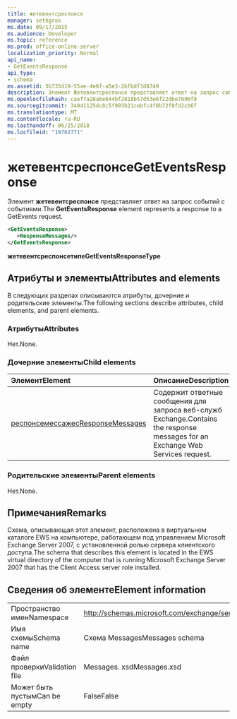 ```yaml
---
title: жетевентсреспонсе
manager: sethgros
ms.date: 09/17/2015
ms.audience: Developer
ms.topic: reference
ms.prod: office-online-server
localization_priority: Normal
api_name:
- GetEventsResponse
api_type:
- schema
ms.assetid: 5b735d19-55ae-4e6f-a5e3-2bfbdf3d8749
description: Элемент Жетевентсреспонсе представляет ответ на запрос событий с событиями.
ms.openlocfilehash: caef7a28a6e644bf2818b57d53e6f22d6e7896f8
ms.sourcegitcommit: 34041125dc8c5f993b21cebfc4f8b72f0fd2cb6f
ms.translationtype: MT
ms.contentlocale: ru-RU
ms.lasthandoff: 06/25/2018
ms.locfileid: "19762771"
---
```

# <a name="geteventsresponse"></a><span data-ttu-id="ab957-103">жетевентсреспонсе</span><span class="sxs-lookup"><span data-stu-id="ab957-103">GetEventsResponse</span></span>

<span data-ttu-id="ab957-104">Элемент **жетевентсреспонсе** представляет ответ на запрос событий с событиями.</span><span class="sxs-lookup"><span data-stu-id="ab957-104">The **GetEventsResponse** element represents a response to a GetEvents request.</span></span> 
  
```xml
<GetEventsResponse>
   <ResponseMessages/>
</GetEventsResponse>
```

 <span data-ttu-id="ab957-105">**жетевентсреспонсетипе**</span><span class="sxs-lookup"><span data-stu-id="ab957-105">**GetEventsResponseType**</span></span>
## <a name="attributes-and-elements"></a><span data-ttu-id="ab957-106">Атрибуты и элементы</span><span class="sxs-lookup"><span data-stu-id="ab957-106">Attributes and elements</span></span>

<span data-ttu-id="ab957-107">В следующих разделах описываются атрибуты, дочерние и родительские элементы.</span><span class="sxs-lookup"><span data-stu-id="ab957-107">The following sections describe attributes, child elements, and parent elements.</span></span>
  
### <a name="attributes"></a><span data-ttu-id="ab957-108">Атрибуты</span><span class="sxs-lookup"><span data-stu-id="ab957-108">Attributes</span></span>

<span data-ttu-id="ab957-109">Нет.</span><span class="sxs-lookup"><span data-stu-id="ab957-109">None.</span></span>
  
### <a name="child-elements"></a><span data-ttu-id="ab957-110">Дочерние элементы</span><span class="sxs-lookup"><span data-stu-id="ab957-110">Child elements</span></span>

|<span data-ttu-id="ab957-111">**Элемент**</span><span class="sxs-lookup"><span data-stu-id="ab957-111">**Element**</span></span>|<span data-ttu-id="ab957-112">**Описание**</span><span class="sxs-lookup"><span data-stu-id="ab957-112">**Description**</span></span>|
|:-----|:-----|
|[<span data-ttu-id="ab957-113">респонсемессажес</span><span class="sxs-lookup"><span data-stu-id="ab957-113">ResponseMessages</span></span>](responsemessages.md) <br/> |<span data-ttu-id="ab957-114">Содержит ответные сообщения для запроса веб-служб Exchange.</span><span class="sxs-lookup"><span data-stu-id="ab957-114">Contains the response messages for an Exchange Web Services request.</span></span>  <br/> |
   
### <a name="parent-elements"></a><span data-ttu-id="ab957-115">Родительские элементы</span><span class="sxs-lookup"><span data-stu-id="ab957-115">Parent elements</span></span>

<span data-ttu-id="ab957-116">Нет.</span><span class="sxs-lookup"><span data-stu-id="ab957-116">None.</span></span>
  
## <a name="remarks"></a><span data-ttu-id="ab957-117">Примечания</span><span class="sxs-lookup"><span data-stu-id="ab957-117">Remarks</span></span>

<span data-ttu-id="ab957-118">Схема, описывающая этот элемент, расположена в виртуальном каталоге EWS на компьютере, работающем под управлением Microsoft Exchange Server 2007, с установленной ролью сервера клиентского доступа.</span><span class="sxs-lookup"><span data-stu-id="ab957-118">The schema that describes this element is located in the EWS virtual directory of the computer that is running Microsoft Exchange Server 2007 that has the Client Access server role installed.</span></span>
  
## <a name="element-information"></a><span data-ttu-id="ab957-119">Сведения об элементе</span><span class="sxs-lookup"><span data-stu-id="ab957-119">Element information</span></span>

|||
|:-----|:-----|
|<span data-ttu-id="ab957-120">Пространство имен</span><span class="sxs-lookup"><span data-stu-id="ab957-120">Namespace</span></span>  <br/> |http://schemas.microsoft.com/exchange/services/2006/messages  <br/> |
|<span data-ttu-id="ab957-121">Имя схемы</span><span class="sxs-lookup"><span data-stu-id="ab957-121">Schema name</span></span>  <br/> |<span data-ttu-id="ab957-122">Схема Messages</span><span class="sxs-lookup"><span data-stu-id="ab957-122">Messages schema</span></span>  <br/> |
|<span data-ttu-id="ab957-123">Файл проверки</span><span class="sxs-lookup"><span data-stu-id="ab957-123">Validation file</span></span>  <br/> |<span data-ttu-id="ab957-124">Messages. xsd</span><span class="sxs-lookup"><span data-stu-id="ab957-124">Messages.xsd</span></span>  <br/> |
|<span data-ttu-id="ab957-125">Может быть пустым</span><span class="sxs-lookup"><span data-stu-id="ab957-125">Can be empty</span></span>  <br/> |<span data-ttu-id="ab957-126">False</span><span class="sxs-lookup"><span data-stu-id="ab957-126">False</span></span>  <br/> |
   

